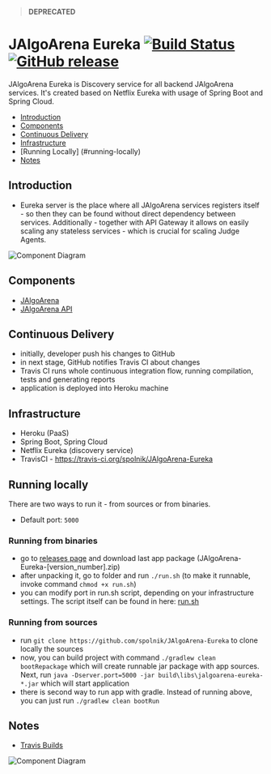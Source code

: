 > **DEPRECATED**

# JAlgoArena Eureka [![Build Status](https://travis-ci.org/spolnik/JAlgoArena-Eureka.svg?branch=master)](https://travis-ci.org/spolnik/JAlgoArena-Eureka) [![GitHub release](https://img.shields.io/github/release/spolnik/jalgoarena-eureka.svg)]()

JAlgoArena Eureka is Discovery service for all backend JAlgoArena services. It's created based on Netflix Eureka with usage of Spring Boot and Spring Cloud.

- [Introduction](#introduction)
- [Components](#components)
- [Continuous Delivery](#continuous-delivery)
- [Infrastructure](#infrastructure)
- [Running Locally] (#running-locally)
- [Notes](#notes)

## Introduction

- Eureka server is the place where all JAlgoArena services registers itself - so then they can be found without direct dependency between services. Additionally - together with API Gateway it allows on easily scaling any stateless services - which is crucial for scaling Judge Agents.

![Component Diagram](https://github.com/spolnik/JAlgoArena/raw/master/design/component_diagram.png)

## Components

- [JAlgoArena](https://github.com/spolnik/JAlgoArena)
- [JAlgoArena API](https://github.com/spolnik/JAlgoArena-API)

## Continuous Delivery

- initially, developer push his changes to GitHub
- in next stage, GitHub notifies Travis CI about changes
- Travis CI runs whole continuous integration flow, running compilation, tests and generating reports
- application is deployed into Heroku machine

## Infrastructure

- Heroku (PaaS)
- Spring Boot, Spring Cloud
- Netflix Eureka (discovery service)
- TravisCI - https://travis-ci.org/spolnik/JAlgoArena-Eureka

## Running locally

There are two ways to run it - from sources or from binaries.
- Default port: `5000`

### Running from binaries
- go to [releases page](https://github.com/spolnik/JAlgoArena-Eureka/releases) and download last app package (JAlgoArena-Eureka-[version_number].zip)
- after unpacking it, go to folder and run `./run.sh` (to make it runnable, invoke command `chmod +x run.sh`)
- you can modify port in run.sh script, depending on your infrastructure settings. The script itself can be found in here: [run.sh](run.sh)

### Running from sources
- run `git clone https://github.com/spolnik/JAlgoArena-Eureka` to clone locally the sources
- now, you can build project with command `./gradlew clean bootRepackage` which will create runnable jar package with app sources. Next, run `java -Dserver.port=5000 -jar build\libs\jalgoarena-eureka-*.jar` which will start application
- there is second way to run app with gradle. Instead of running above, you can just run `./gradlew clean bootRun`

## Notes
- [Travis Builds](https://travis-ci.org/spolnik)

![Component Diagram](https://github.com/spolnik/JAlgoArena/raw/master/design/JAlgoArena_Logo.png)
